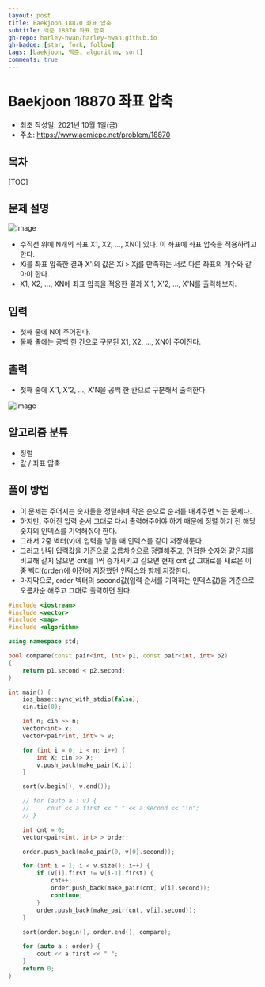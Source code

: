 ```yaml
---
layout: post
title: Baekjoon 18870 좌표 압축
subtitle: 백준 18870 좌표 압축
gh-repo: harley-hwan/harley-hwan.github.io
gh-badge: [star, fork, follow]
tags: [baekjoon, 백준, algorithm, sort]
comments: true
---
```


# Baekjoon 18870 좌표 압축

- 최초 작성일: 2021년 10월 1일(금)
- 주소: <https://www.acmicpc.net/problem/18870>

## 목차
[TOC]

## 문제 설명
![image](https://user-images.githubusercontent.com/68185569/135610736-7e1b2301-2372-4c38-9f75-d12dbbd528a3.png)


- 수직선 위에 N개의 좌표 X1, X2, ..., XN이 있다. 이 좌표에 좌표 압축을 적용하려고 한다.
- Xi를 좌표 압축한 결과 X'i의 값은 Xi > Xj를 만족하는 서로 다른 좌표의 개수와 같아야 한다.
- X1, X2, ..., XN에 좌표 압축을 적용한 결과 X'1, X'2, ..., X'N를 출력해보자.

## 입력
- 첫째 줄에 N이 주어진다.
- 둘째 줄에는 공백 한 칸으로 구분된 X1, X2, ..., XN이 주어진다.

## 출력

- 첫째 줄에 X'1, X'2, ..., X'N을 공백 한 칸으로 구분해서 출력한다.

![image](https://user-images.githubusercontent.com/68185569/135610758-7976d06e-2baf-4da9-8457-67a4bf32f89d.png)

## 알고리즘 분류

- 정렬
- 값 / 좌표 압축

## 풀이 방법

- 이 문제는 주어지는 숫자들을 정렬하며 작은 순으로 순서를 매겨주면 되는 문제다.
- 하지만, 주어진 입력 순서 그대로 다시 출력해주어야 하기 때문에 정렬 하기 전 해당 숫자의 인덱스를 기억해줘야 한다.
- 그래서 2중 벡터(v)에 입력을 넣을 때 인덱스를 같이 저장해둔다.
- 그러고 난뒤 입력값을 기준으로 오름차순으로 정렬해주고, 인접한 숫자와 같은지를 비교해 같지 않으면 cnt를 1씩 증가시키고 같으면 현재 cnt 값 그대로를 새로운 이중 벡터(order)에 이전에 저장했던 인덱스와 함께 저장한다. 
- 마지막으로, order 벡터의 second값(입력 순서를 기억하는 인덱스값)을 기준으로 오름차순 해주고 그대로 출력하면 된다.




```c++
#include <iostream>
#include <vector>
#include <map>
#include <algorithm>

using namespace std;

bool compare(const pair<int, int> p1, const pair<int, int> p2)
{
    return p1.second < p2.second;
}

int main() {
    ios_base::sync_with_stdio(false);
    cin.tie(0);

    int n; cin >> n;
    vector<int> x;
    vector<pair<int, int> > v;

    for (int i = 0; i < n; i++) {
        int X; cin >> X;
        v.push_back(make_pair(X,i));
    }

    sort(v.begin(), v.end());

    // for (auto a : v) {
    //     cout << a.first << " " << a.second << "\n";
    // }

    int cnt = 0;
    vector<pair<int, int> > order;

    order.push_back(make_pair(0, v[0].second));

    for (int i = 1; i < v.size(); i++) {
        if (v[i].first != v[i-1].first) {
            cnt++;
            order.push_back(make_pair(cnt, v[i].second));
            continue;
        }
        order.push_back(make_pair(cnt, v[i].second));
    }
    
    sort(order.begin(), order.end(), compare);

    for (auto a : order) {
        cout << a.first << " ";
    }
    return 0;
}
```

